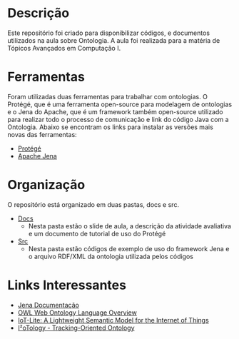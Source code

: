 # Descrição

Este repositório foi criado para disponibilizar códigos, e documentos utilizados na aula sobre Ontologia. A aula foi realizada para a matéria de Tópicos Avançados em Computação I.

# Ferramentas

Foram utilizadas duas ferramentas para trabalhar com ontologias. O Protégé, que é uma ferramenta open-source para modelagem de ontologias e o Jena do Apache, que é um framework também open-source utilizado para realizar todo o processo de comunicação e link do código Java com a Ontologia. Abaixo se encontram os links para instalar as versões mais novas das ferramentas:

- [Protégé](https://protege.stanford.edu/)
- [Apache Jena](https://jena.apache.org/)

# Organização

O repositório está organizado em duas pastas, docs e src.

- [Docs](https://github.com/Levysantiago/Introducao-a-Ontologia/tree/master/docs)
  - Nesta pasta estão o slide de aula, a descrição da atividade avaliativa e um documento de tutorial de uso do Protégé
- [Src](https://github.com/Levysantiago/Introducao-a-Ontologia/tree/master/src)
  - Nesta pasta estão códigos de exemplo de uso do framework Jena e o arquivo RDF/XML da ontologia utilizada pelos códigos

# Links Interessantes

- [Jena Documentação](https://jena.apache.org/documentation/ontology/)
- [OWL Web Ontology Language Overview](https://s3.amazonaws.com/academia.edu.documents/30759881/5.3-B1.pdf?AWSAccessKeyId=AKIAIWOWYYGZ2Y53UL3A&Expires=1540512332&Signature=YexOKglm6sim%2FcNJzVJblZtWquw%3D&response-content-disposition=inline%3B%20filename%3DOWL_web_ontology_language_overview.pdf)
- [IoT-Lite: A Lightweight Semantic Model for the Internet of Things](https://ieeexplore.ieee.org/abstract/document/7816831)
- [I²oTology - Tracking-Oriented Ontology](http://ceur-ws.org/Vol-2228/short5.pdf)
